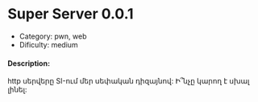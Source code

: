 # Super Server 0.0.1

* Category: pwn, web
* Dificulty: medium

#### Description:
http սերվերը SI-ում մեր սեփական դիզայնով: Ի՞նչը կարող է սխալ լինել:
